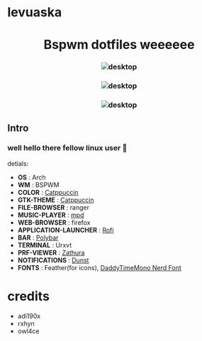 # levuaska

<h1 align="center">Bspwm dotfiles weeeeee</h1>
<h3 align="center"><a> <img src="https://github.com/saimoomedits/eww-bspwm-is-cool/blob/main/screenshots/eww.png?raw=true" alt="desktop" border="0"></a></h3>
<h3 align="center"><a> <img src="https://github.com/saimoomedits/eww-bspwm-is-cool/blob/main/screenshots/desktop.png?raw=true" alt="desktop" border="0"></a></h>
<h3 align="center"><a> <img src="https://github.com/saimoomedits/eww-bspwm-is-cool/blob/main/screenshots/firefox.png?raw=true" alt="desktop" border="0"></a></h>

## Intro
### well hello there fellow linux user 🐧
detials:
* **OS** : Arch
* **WM** : BSPWM
* **COLOR** : [Catppuccin](https://github.com/catppuccin/catppuccin)
* **GTK-THEME** : [Catppuccin](https://github.com/catppuccin/gtk/releases)
* **FILE-BROWSER** : ranger
* **MUSIC-PLAYER** : [mpd](https://www.musicpd.org/)
* **WEB-BROWSER** : firefox
* **APPLICATION-LAUNCHER** : [Rofi](https://github.com/davatorium/rofi)
* **BAR** : [Polybar](https://github.com/polybar/polybar)
* **TERMINAL** : Urxvt
* **PRF-VIEWER** : [Zathura](https://github.com/pwmt/zathura)
* **NOTIFICATIONS** : [Dunst](https://dunst-project.org/)
* **FONTS** : Feather(for icons), [DaddyTimeMono Nerd Font](https://github.com/ryanoasis/nerd-fonts/releases/download/v2.1.0/DaddyTimeMono.zip)


# credits
* adi190x
* rxhyn
* owl4ce
